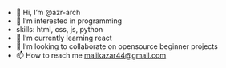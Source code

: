 - 👋 Hi, I’m @azr-arch
- 👀 I’m interested in programming 
- skills: html, css, js, python
- 🌱 I’m currently learning react 
- 💞️ I’m looking to collaborate on opensource beginner projects 
- 📫 How to reach me malikazar44@gmail.com

<!---
azr-arch/azr-arch is a ✨ special ✨ repository because its `README.md` (this file) appears on your GitHub profile.
You can click the Preview link to take a look at your changes.
--->
